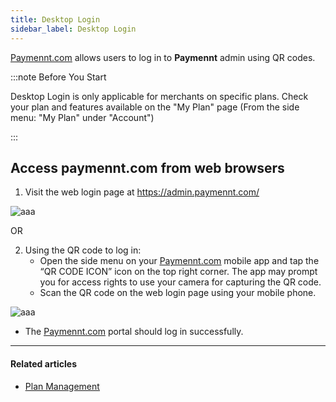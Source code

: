```yaml
---
title: Desktop Login
sidebar_label: Desktop Login
---
```


[<ins>Paymennt.com</ins>](https://www.paymennt.com/) allows users to log in to **Paymennt** admin using QR codes.

:::note Before You Start

Desktop Login is only applicable for merchants on specific plans. Check your plan and features available on the "My Plan" page (From the side menu: "My Plan" under "Account")

:::

## Access paymennt.com from web browsers

1. Visit the web login page at https://admin.paymennt.com/

![aaa](/img/community/account-management/desktop-login-1.png)

OR

2. Using the QR code to log in:
   * Open the side menu on your [<ins>Paymennt.com</ins>](https://www.paymennt.com/) mobile app and tap the “QR CODE ICON” icon on the top right corner. The app may prompt you for access rights to use your camera for capturing the QR code.
   * Scan the QR code on the web login page using your mobile phone.

![aaa](/img/community/account-management/desktop-login-2.png)

   * The [<ins>Paymennt.com</ins>](https://www.paymennt.com/) portal should log in successfully.

***

#### Related articles

* [<ins>Plan Management</ins>](/2-account-management/5-plan-management/index.md)
